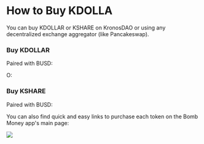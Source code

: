 # How to Buy KDOLLA

You can buy KDOLLAR or KSHARE on KronosDAO or using any decentralized exchange aggregator (like Pancakeswap).

### Buy KDOLLAR

Paired with BUSD:&#x20;

O:&#x20;

### Buy KSHARE

Paired with BUSD:&#x20;

You can also find quick and easy links to purchase each token on the Bomb Money app's main page:

![](../../.gitbook/assets/Screenshot\_54.png)
